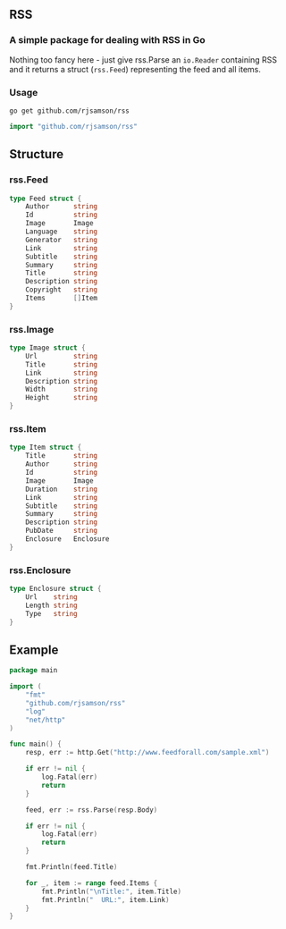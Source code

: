 ## RSS
### A simple package for dealing with RSS in Go

Nothing too fancy here - just give rss.Parse an `io.Reader` containing RSS and it returns a struct (`rss.Feed`) representing the feed and all items.

### Usage

`go get github.com/rjsamson/rss`

```go
import "github.com/rjsamson/rss"
```

## Structure

### rss.Feed
```go
type Feed struct {
	Author      string
	Id          string
	Image       Image
	Language    string
	Generator   string
	Link        string
	Subtitle    string
	Summary     string
	Title       string
	Description string
	Copyright   string
	Items       []Item
}
```

### rss.Image
```go
type Image struct {
	Url         string
	Title       string
	Link        string
	Description string
	Width       string
	Height      string
}
```

### rss.Item
```go
type Item struct {
	Title       string
	Author      string
	Id          string
	Image       Image
	Duration    string
	Link        string
	Subtitle    string
	Summary     string
	Description string
	PubDate     string
	Enclosure   Enclosure
}
```

### rss.Enclosure
```go
type Enclosure struct {
	Url    string
	Length string
	Type   string
}
```

## Example

```go
package main

import (
	"fmt"
	"github.com/rjsamson/rss"
	"log"
	"net/http"
)

func main() {
	resp, err := http.Get("http://www.feedforall.com/sample.xml")

	if err != nil {
		log.Fatal(err)
		return
	}

	feed, err := rss.Parse(resp.Body)

	if err != nil {
		log.Fatal(err)
		return
	}

	fmt.Println(feed.Title)

	for _, item := range feed.Items {
		fmt.Println("\nTitle:", item.Title)
		fmt.Println("  URL:", item.Link)
	}
}
```

